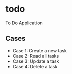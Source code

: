 # todo
To Do Application

## Cases
- Case 1: Create a new task
- Case 2: Read all tasks
- Case 3: Update a task
- Case 4: Delete a task